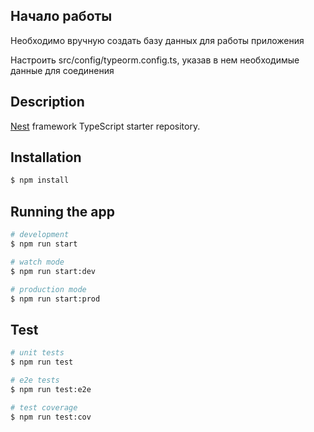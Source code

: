 ## Начало работы 

Необходимо вручную создать базу данных для работы приложения

Настроить src/config/typeorm.config.ts, указав в нем необходимые данные для соединения


## Description

[Nest](https://github.com/nestjs/nest) framework TypeScript starter repository.

## Installation

```bash
$ npm install
```

## Running the app

```bash
# development
$ npm run start

# watch mode
$ npm run start:dev

# production mode
$ npm run start:prod
```

## Test

```bash
# unit tests
$ npm run test

# e2e tests
$ npm run test:e2e

# test coverage
$ npm run test:cov
```
